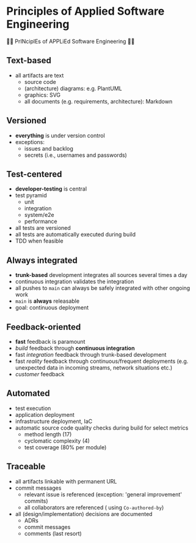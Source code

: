 
# Principles of Applied Software Engineering 

🍍🍍 PrINciplEs of APPLiEd Software Engineering 🍍🍍


## Text-based

* all artifacts are text
  * source code
  * (architecture) diagrams: e.g. PlantUML 
  * graphics: SVG  
  * all documents (e.g. requirements, architecture): Markdown


## Versioned

* **everything** is under version control
* exceptions: 
  * issues and backlog
  * secrets (i.e., usernames and passwords)


## Test-centered

* **developer-testing** is central
* test pyramid
  * unit
  * integration
  * system/e2e
  * performance
* all tests are versioned 
* all tests are automatically executed during build  
* TDD when feasible


## Always integrated

* **trunk-based** development integrates all sources several times a day
* continuous integration validates the integration
* all pushes to `main` can always be safely integrated with other ongoing work 
* `main` is **always** releasable
* goal: continuous deployment


## Feedback-oriented

* **fast** feedback is paramount
* *build* feedback through **continuous integration**
* fast *integration* feedback through trunk-based development
* fast *reality* feedback through continuous/frequent deployments (e.g. unexpected data in incoming streams, network situations etc.)
* *customer* feedback


## Automated

* test execution
* application deployment
* infrastructure deployment, IaC
* automatic source code quality checks during build for select metrics
  * method length (17)
  * cyclomatic complexity (4)
  * test coverage (80% per module)


## Traceable

* all artifacts linkable with permanent URL
* commit messages
  * relevant issue is referenced (exception: 'general improvement' commits) 
  * all collaborators are referenced ( using `Co-authored-by`)
* all (design/implementation) decisions are documented
  * ADRs
  * commit messages
  * comments (last resort)



    


